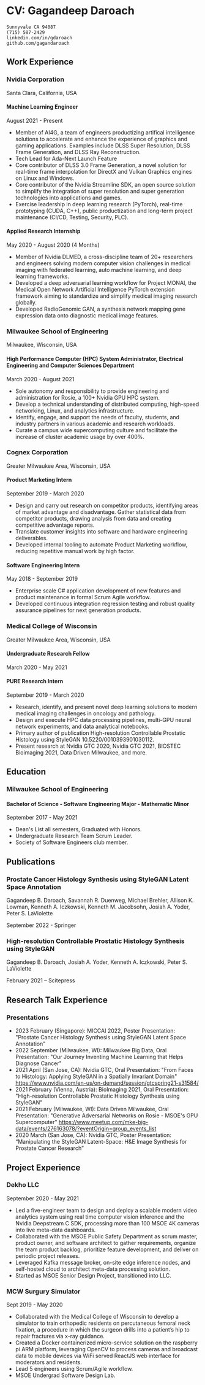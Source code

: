 # CV: Gagandeep Daroach

```
Sunnyvale CA 94087
(715) 587-2429
linkedin.com/in/gdaroach
github.com/gagandaroach
```

## Work Experience

### Nvidia Corporation

Santa Clara, California, USA

#### Machine Learning Engineer

August 2021 - Present

* Member of AI4G, a team of engineers productizing artifical intelligence solutions to accelerate and enhance the experience of graphics and gaming applications. Examples include DLSS Super Resolution, DLSS Frame Generation, and DLSS Ray Reconstruction.
* Tech Lead for Ada-Next Launch Feature
* Core contributor of DLSS 3.0 Frame Generation, a novel solution for real-time frame interpolation for DirectX and Vulkan Graphics engines on Linux and Windows.
* Core contributor of the Nvidia Streamline SDK, an open source solution to simplify the integration of super resolution and super generation technologies into applications and games.
* Exercise leadership in deep learning research (PyTorch), real-time prototyping (CUDA, C++), public productization and long-term project maintenance (CI/CD, Testing, Security, PLC).

#### Applied Research Internship

May 2020 - August 2020 (4 Months)

* Member of Nvidia DLMED, a cross-discipline team of 20+ researchers and engineers solving modern computer vision challenges in medical imaging with federated learning, auto machine learning, and deep learning frameworks.
* Developed a deep adversarial learning workflow for Project MONAI, the Medical Open Network Artificial Intelligence PyTorch extension framework aiming to standardize and simplify medical imaging research globally.
* Developed RadioGenomic GAN, a synthesis network mapping gene expression data onto diagnostic medical image features.

### Milwaukee School of Engineering

Milwaukee, Wisconsin, USA

####  High Performance Computer (HPC) System Administrator, Electrical Engineering and Computer Sciences Department

March 2020 - August 2021

* Sole autonomy and responsibility to provide engineering and administration for Rosie, a 100+ Nvidia GPU HPC system.
* Develop a technical understanding of distributed computing, high-speed networking, Linux, and analytics infrastructure.
* Identify, engage, and support the needs of faculty, students, and industry partners in various academic and research workloads.
* Curate a campus wide supercomputing culture and facilitate the increase of cluster academic usage by over 400%.

### Cognex Corporation

Greater Milwaukee Area, Wisconsin, USA

#### Product Marketing Intern

September 2019 - March 2020

* Design and carry out research on competitor products, identifying areas of market advantage and disadvantage. Gather statistical data from competitor products, drawing analysis from data and creating competitive advantage reports.
* Translate customer insights into software and hardware engineering deliverables.
* Developed internal tooling to automate Product Marketing workflow, reducing repetitive manual work by high factor.

#### Software Engineering Intern

May 2018 - September 2019

* Enterprise scale C# application development of new features and product maintenance in formal Scrum Agile workflow.
* Developed continuous integration regression testing and robust quality assurance pipelines for next generation products.

### Medical College of Wisconsin

Greater Milwaukee Area, Wisconsin, USA

#### Undergraduate Research Fellow

March 2020 - May 2021

#### PURE Research Intern

September 2019 - March 2020

* Research, identify, and present novel deep learning solutions to modern medical imaging challenges in oncology and pathology.
* Design and execute HPC data processing pipelines, multi-GPU neural network experiments, and data analytical notebooks.
* Primary author of publication High-resolution Controllable Prostatic Histology using StyleGAN 10.5220/0010393901030112.
* Present research at Nvidia GTC 2020, Nvidia GTC 2021, BIOSTEC Bioimaging 2021, Data Driven Milwaukee, and more.

## Education

### Milwaukee School of Engineering

#### Bachelor of Science - Software Engineering Major - Mathematic Minor

September 2017 - May 2021

* Dean's List all semesters, Graduated with Honors.
* Undergraduate Research Team Scrum Leader.
* Society of Software Engineers club member.

## Publications

### Prostate Cancer Histology Synthesis using StyleGAN Latent Space Annotation

Gagandeep B. Daroach, Savannah R. Duenweg, Michael Brehler, Allison K. Lowman, Kenneth A. Iczkowski, Kenneth M. Jacobsohn, Josiah A. Yoder, Peter S. LaViolette

September 2022 - Springer

### High-resolution Controllable Prostatic Histology Synthesis using StyleGAN

Gagandeep B. Daroach, Josiah A. Yoder, Kenneth A. Iczkowski, Peter S. LaViolette

February 2021 – Scitepress

## Research Talk Experience

### Presentations

* 2023 February (Singapore): MICCAI 2022, Poster Presentation: "Prostate Cancer Histology Synthesis using StyleGAN Latent
Space Annotation"
* 2022 September (Milwaukee, WI): Milwaukee Big Data, Oral Presentation: "Our Journey Inventing Machine Learning that Helps Diagnose Cancer"
* 2021 April (San Jose, CA): Nvidia GTC, Oral Presentation: "From Faces to Histology: Applying StyleGAN in a Spatially Invariant Domain" https://www.nvidia.com/en-us/on-demand/session/gtcspring21-s31584/
* 2021 February (Vienna, Austria): BioImaging 2021, Oral Presentation: "High-resolution Controllable Prostatic Histology Synthesis using StyleGAN"
* 2021 February (Milwaukee, WI): Data Driven Milwaukee, Oral Presentation: "Generative Adversarial Networks on Rosie - MSOE's GPU Supercomputer" https://www.meetup.com/mke-big-data/events/276163078/?eventOrigin=group_events_list
* 2020 March (San Jose, CA): Nvidia GTC, Poster Presentation: “Manipulating the StyleGAN Latent-Space: H&E Image Synthesis for Prostate Cancer Research”

## Project Experience

### Dekho LLC

September 2020 - May 2021

* Led a five-engineer team to design and deploy a scalable modern video analytics system using real time computer vision inference and the Nvidia Deepstream C SDK, processing more than 100 MSOE 4K cameras into live meta-data dashboards.
* Collaborated with the MSOE Public Safety Department as scrum master, product owner, and software architect to gather requirements, organize the team product backlog, prioritize feature development, and deliver on periodic project releases.
* Leveraged Kafka message broker, on-site edge inference nodes, and self-hosted cloud to architect meta-data processing solution.
* Started as MSOE Senior Design Project, transitioned into LLC.

### MCW Surgury Simulator

Sept 2019 - May 2020

* Collaborated with the Medical College of Wisconsin to develop a simulator to train orthopedic residents on percutaneous femoral neck fixation, a procedure in which the surgeon drills into a patient’s hip to repair fractures via x-ray guidance. 
* Created a Docker containerized micro-service solution on the raspberry pi ARM platform, leveraging OpenCV to process cameras and broadcast data to mobile devices via WiFi served ReactJS web interface for moderators and residents.
* Lead 5 engineers using Scrum/Agile workflow.
* MSOE Undergrad Software Design Lab.
